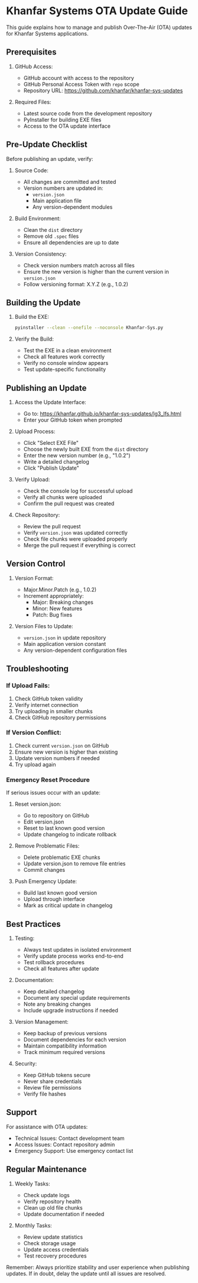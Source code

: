 # Khanfar Systems OTA Update Guide

This guide explains how to manage and publish Over-The-Air (OTA) updates for Khanfar Systems applications.

## Prerequisites

1. GitHub Access:
   - GitHub account with access to the repository
   - GitHub Personal Access Token with `repo` scope
   - Repository URL: https://github.com/khanfar/khanfar-sys-updates

2. Required Files:
   - Latest source code from the development repository
   - PyInstaller for building EXE files
   - Access to the OTA update interface

## Pre-Update Checklist

Before publishing an update, verify:

1. Source Code:
   - All changes are committed and tested
   - Version numbers are updated in:
     - `version.json`
     - Main application file
     - Any version-dependent modules

2. Build Environment:
   - Clean the `dist` directory
   - Remove old `.spec` files
   - Ensure all dependencies are up to date

3. Version Consistency:
   - Check version numbers match across all files
   - Ensure the new version is higher than the current version in `version.json`
   - Follow versioning format: X.Y.Z (e.g., 1.0.2)

## Building the Update

1. Build the EXE:
   ```bash
   pyinstaller --clean --onefile --noconsole Khanfar-Sys.py
   ```

2. Verify the Build:
   - Test the EXE in a clean environment
   - Check all features work correctly
   - Verify no console window appears
   - Test update-specific functionality

## Publishing an Update

1. Access the Update Interface:
   - Go to: https://khanfar.github.io/khanfar-sys-updates/lg3_lfs.html
   - Enter your GitHub token when prompted

2. Upload Process:
   - Click "Select EXE File"
   - Choose the newly built EXE from the `dist` directory
   - Enter the new version number (e.g., "1.0.2")
   - Write a detailed changelog
   - Click "Publish Update"

3. Verify Upload:
   - Check the console log for successful upload
   - Verify all chunks were uploaded
   - Confirm the pull request was created

4. Check Repository:
   - Review the pull request
   - Verify `version.json` was updated correctly
   - Check file chunks were uploaded properly
   - Merge the pull request if everything is correct

## Version Control

1. Version Format:
   - Major.Minor.Patch (e.g., 1.0.2)
   - Increment appropriately:
     - Major: Breaking changes
     - Minor: New features
     - Patch: Bug fixes

2. Version Files to Update:
   - `version.json` in update repository
   - Main application version constant
   - Any version-dependent configuration files

## Troubleshooting

### If Upload Fails:
1. Check GitHub token validity
2. Verify internet connection
3. Try uploading in smaller chunks
4. Check GitHub repository permissions

### If Version Conflict:
1. Check current `version.json` on GitHub
2. Ensure new version is higher than existing
3. Update version numbers if needed
4. Try upload again

### Emergency Reset Procedure

If serious issues occur with an update:

1. Reset version.json:
   - Go to repository on GitHub
   - Edit version.json
   - Reset to last known good version
   - Update changelog to indicate rollback

2. Remove Problematic Files:
   - Delete problematic EXE chunks
   - Update version.json to remove file entries
   - Commit changes

3. Push Emergency Update:
   - Build last known good version
   - Upload through interface
   - Mark as critical update in changelog

## Best Practices

1. Testing:
   - Always test updates in isolated environment
   - Verify update process works end-to-end
   - Test rollback procedures
   - Check all features after update

2. Documentation:
   - Keep detailed changelog
   - Document any special update requirements
   - Note any breaking changes
   - Include upgrade instructions if needed

3. Version Management:
   - Keep backup of previous versions
   - Document dependencies for each version
   - Maintain compatibility information
   - Track minimum required versions

4. Security:
   - Keep GitHub tokens secure
   - Never share credentials
   - Review file permissions
   - Verify file hashes

## Support

For assistance with OTA updates:
- Technical Issues: Contact development team
- Access Issues: Contact repository admin
- Emergency Support: Use emergency contact list

## Regular Maintenance

1. Weekly Tasks:
   - Check update logs
   - Verify repository health
   - Clean up old file chunks
   - Update documentation if needed

2. Monthly Tasks:
   - Review update statistics
   - Check storage usage
   - Update access credentials
   - Test recovery procedures

Remember: Always prioritize stability and user experience when publishing updates. If in doubt, delay the update until all issues are resolved.
